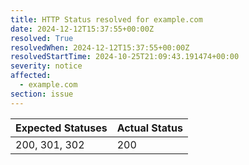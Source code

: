 ```yaml
---
title: HTTP Status resolved for example.com
date: 2024-12-12T15:37:55+00:00Z
resolved: True
resolvedWhen: 2024-12-12T15:37:55+00:00Z
resolvedStartTime: 2024-10-25T21:09:43.191474+00:00
severity: notice
affected:
  - example.com
section: issue
---
```


| Expected Statuses | Actual Status  |
|-------------------|----------------|
| 200, 301, 302 | 200 |
